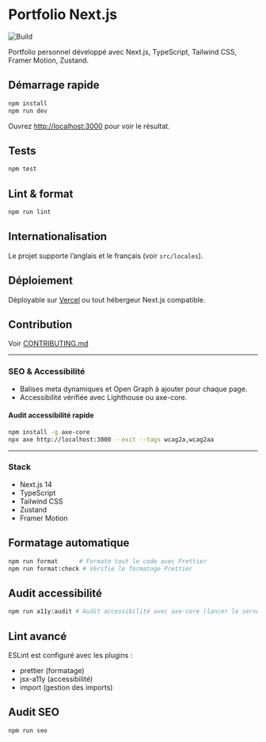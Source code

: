 # Portfolio Next.js

![Build](https://img.shields.io/github/actions/workflow/status/Gaetan5/portfolio/main.yml?branch=main)

Portfolio personnel développé avec Next.js, TypeScript, Tailwind CSS, Framer Motion, Zustand.

## Démarrage rapide

```bash
npm install
npm run dev
```

Ouvrez [http://localhost:3000](http://localhost:3000) pour voir le résultat.

## Tests

```bash
npm test
```

## Lint & format

```bash
npm run lint
```

## Internationalisation

Le projet supporte l’anglais et le français (voir `src/locales`).

## Déploiement

Déployable sur [Vercel](https://vercel.com/) ou tout hébergeur Next.js compatible.

## Contribution

Voir [CONTRIBUTING.md](./CONTRIBUTING.md)

---

### SEO & Accessibilité

- Balises meta dynamiques et Open Graph à ajouter pour chaque page.
- Accessibilité vérifiée avec Lighthouse ou axe-core.

#### Audit accessibilité rapide

```bash
npm install -g axe-core
npx axe http://localhost:3000 --exit --tags wcag2a,wcag2aa
```

---

### Stack

- Next.js 14
- TypeScript
- Tailwind CSS
- Zustand
- Framer Motion

## Formatage automatique

```bash
npm run format      # Formate tout le code avec Prettier
npm run format:check # Vérifie le formatage Prettier
```

## Audit accessibilité

```bash
npm run a11y:audit # Audit accessibilité avec axe-core (lancer le serveur local d'abord)
```

## Lint avancé

ESLint est configuré avec les plugins :

- prettier (formatage)
- jsx-a11y (accessibilité)
- import (gestion des imports)

## Audit SEO

```bash
npm run seo
```

